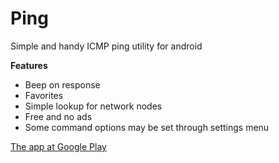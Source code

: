 # Ping
Simple and handy ICMP ping utility for android

**Features**
- Beep on response
- Favorites
- Simple lookup for network nodes
- Free and no ads
- Some command options may be set through settings menu

[The app at Google Play](https://play.google.com/store/apps/details?id=pnapp.tools.ping)
